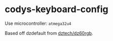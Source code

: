 # codys-keyboard-config

Use microcontroller: `atmega32u4`

Based off dzdefault from [dztech/dz60rgb](https://github.com/qmk/qmk_firmware/tree/master/keyboards/dztech/dz60rgb).
